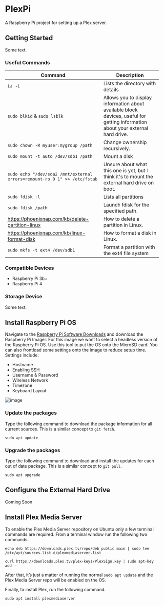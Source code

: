 # PlexPi
A Raspberry Pi project for setting up a Plex server.

## Getting Started
Some text.

### Useful Commands
| Command | Description |
| --- | --- |
| `ls -l` | Lists the directory with details |
| `sudo blkid` & `sudo lsblk` | Allows you to display information about available block devices, useful for getting information about your external hard drive. |
| `sudo chown -R myuser:mygroup /path` | Change ownership recursively. |
| `sudo mount -t auto /dev/sdb1 /path` | Mount a disk |
| `sudo echo "/dev/sda2 /mnt/external  errors=remount-ro 0 1" >> /etc/fstab` | Unsure about what this one is yet, but I think it's to mount the external hard drive on boot. |
| `sudo fdisk -l` | Lists all partitions |
| `sudo fdisk /path` | Launch fdisk for the specified path. |
| https://phoenixnap.com/kb/delete-partition-linux | How to delete a partition in Linux. |
| https://phoenixnap.com/kb/linux-format-disk | How to format a disk in Linux. |
| `sudo mkfs -t ext4 /dev/sdb1` | Format a partition with the ext4 file system |

### Compatible Devices
- Raspberry Pi 3b+
- Raspberry Pi 4

### Storage Device
Some text.

## Install Raspberry Pi OS
Navigate to the [Raspberry Pi Software Downloads](https://www.raspberrypi.com/software/) and download the Raspberry Pi Imager. For this image we want to select a headless version of the Raspberry Pi OS. Use this tool to put the OS onto the MicroSD card. You can also frontload some settings onto the image to reduce setup time. Settings include:
- Hostname
- Enabling SSH
- Username & Password
- Wireless Network
- Timezone
- Keyboard Layout

![image](https://user-images.githubusercontent.com/12025660/187323243-6787ccbb-1a01-45c6-ad1a-974ff1ccbfe0.png)

### Update the packages
Type the following command to download the package information for all current sources. This is a similar concept to `git fetch`.

`sudo apt update`

### Upgrade the packages
Type the following command to download and install the updates for each out of date package. This is a similar concept to `git pull`.

`sudo apt upgrade`

## Configure the External Hard Drive
Coming Soon

## Install Plex Media Server
To enable the Plex Media Server repository on Ubuntu only a few terminal commands are required. From a terminal window run the following two commands:

`echo deb https://downloads.plex.tv/repo/deb public main | sudo tee /etc/apt/sources.list.d/plexmediaserver.list`

`curl https://downloads.plex.tv/plex-keys/PlexSign.key | sudo apt-key add -`

After that, it’s just a matter of running the normal `sudo apt update` and the Plex Media Server repo will be enabled on the OS.

Finally, to install Plex, run the following command.

`sudo apt install plexmediaserver`
